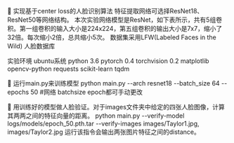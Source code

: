 	实现基于center loss的人脸识别算法
特征提取网络可选择ResNet18、ResNet50等网络结构。
本次实验网络模型是ResNet，如下表所示，共有5组卷积。第一组卷积的输入大小是224x224，第五组卷积的输出大小是7x7，缩小了32倍。每次缩小2倍，总共缩小5次。
数据集采用LFW(Labeled Faces in the Wild) 人脸数据库

实验环境
ubuntu系统
python 3.6
pytorch 0.4
torchvision 0.2
matplotlib
opencv-python
requests
scikit-learn
tqdm


	运行main.py来训练模型
python main.py --arch resnet18 --batch_size 64 --epochs 50
#网络 batchsize epoch都可手动更改


	用训练好的模型做人脸验证。对于images文件夹中给定的四张人脸图像，计算其两两之间的特征向量的距离。
python main.py --verify-model logs/models/epoch_50.pth.tar --verify-images images/Taylor1.jpg, images/Taylor2.jpg
运行该指令会输出两张图片特征之间的distance。
